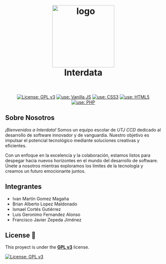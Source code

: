 <h1 align="center">
  <img src="./assets/logo/logo.svg" alt="logo" width="200">
  <br>
  Interdata
  <br>
  <br>
</h1>

<p align="center">
  <a href="https://www.gnu.org/licenses/gpl-3.0"><img src="https://img.shields.io/badge/License-GPLv3-blue.svg" alt="License: GPL v3"></a>
  <a href="https://developer.mozilla.org/es/docs/Web/JavaScript"><img src="https://img.shields.io/badge/use-Vanilla%20JS-yellow.svg" alt="use: Vanilla JS"></a>
  <a href="https://developer.mozilla.org/es/docs/Web/CSS"><img src="https://img.shields.io/badge/use-CSS3-blue.svg" alt="use: CSS3"></a>
  <a href="https://developer.mozilla.org/es/docs/Glossary/HTML5"><img src="https://img.shields.io/badge/use-HTML5-red.svg" alt="use: HTML5"></a>
  <a href="https://www.php.net/"><img src="https://img.shields.io/badge/use-PHP-blue.svg" alt="use: PHP"></a>
</p>



## Sobre Nosotros

*¡Bienvenidos a Interdata!* Somos un equipo escolar de *UTJ CCD* dedicado al desarrollo de software innovador y de vanguardia. Nuestro objetivo es impulsar el potencial tecnológico mediante soluciones creativas y eficientes. 

Con un enfoque en la excelencia y la colaboración, estamos listos para despegar hacia nuevos horizontes en el mundo del desarrollo de software. Únete a nosotros mientras exploramos los límites de la tecnología y creamos un futuro emocionante juntos. 



## Integrantes

* Ivan Martín Gomez Magaña
* Brian Alberto Lopez Maldonado
* Ismael Cortés Gutiérrez
* Luis Geronimo Fernandez Alonso
* Francisco Javier Zepeda Jiménez



## License 🚨

This proyect is under the [**GPL v3**](https://www.gnu.org/licenses/gpl-3.0) license.

[![License: GPL v3](https://img.shields.io/badge/License-GPLv3-blue.svg)](https://www.gnu.org/licenses/gpl-3.0)
